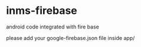 # inms-firebase
android code integrated with fire base

please add your google-firebase.json file inside app/
